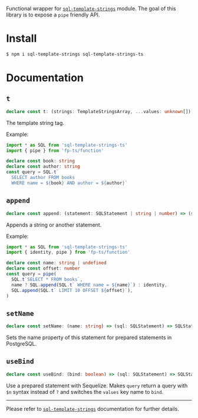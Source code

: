 Functional wrapper for [`sql-template-strings`](https://github.com/felixfbecker/node-sql-template-strings) module. The goal of this library is to expose a `pipe` friendly API.

# Install

```sh
$ npm i sql-template-strings sql-template-strings-ts
```

# Documentation

## `t`

```ts
declare const t: (strings: TemplateStringsArray, ...values: unknown[]) => SQLStatement
``` 

The template string tag.

Example:

```ts
import * as SQL from 'sql-template-strings-ts'
import { pipe } from 'fp-ts/function'

declare const book: string
declare const author: string
const query = SQL.t`
  SELECT author FROM books
  WHERE name = ${book} AND author = ${author}`
```

## `append`

```ts
declare const append: (statement: SQLStatement | string | number) => (sql: SQLStatement) => SQLStatement
```
Appends a string or another statement.

Example:

```ts
import * as SQL from 'sql-template-strings-ts'
import { identity, pipe } from 'fp-ts/function'

declare const name: string | undefined
declare const offset: number
const query = pipe(
  SQL.t`SELECT * FROM books`,
  name ? SQL.append(SQL.t` WHERE name = ${name}`) : identity,
  SQL.append(SQL.t` LIMIT 10 OFFSET ${offset}`),
) 
```

## `setName`

```ts
declare const setName: (name: string) => (sql: SQLStatement) => SQLStatement
```

Sets the name property of this statement for prepared statements in PostgreSQL.

## `useBind`

```ts
declare const useBind: (bind: boolean) => (sql: SQLStatement) => SQLStatement
```

Use a prepared statement with Sequelize. Makes `query` return a query with `$n` syntax instead of `?` and switches the `values` key name to `bind`.

---

Please refer to [`sql-template-strings`](https://github.com/felixfbecker/node-sql-template-strings) documentation for further details.
